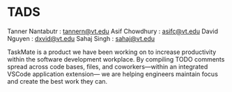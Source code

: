 # TADS
Tanner Nantabutr : tannern@vt.edu
Asif Chowdhury : asifc@vt.edu
David Nguyen : dxvid@vt.edu
Sahaj Singh : sahaj@vt.edu


TaskMate is a product we have been working on to increase productivity within the software development workplace. By compiling TODO comments spread across code bases, files, and coworkers—within an integrated VSCode application extension— we are helping engineers maintain focus and create the best work they can.
